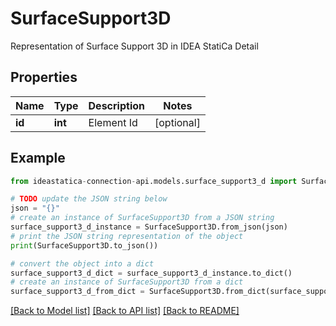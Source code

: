 # SurfaceSupport3D

Representation of Surface Support 3D in IDEA StatiCa Detail

## Properties

Name | Type | Description | Notes
------------ | ------------- | ------------- | -------------
**id** | **int** | Element Id | [optional] 

## Example

```python
from ideastatica-connection-api.models.surface_support3_d import SurfaceSupport3D

# TODO update the JSON string below
json = "{}"
# create an instance of SurfaceSupport3D from a JSON string
surface_support3_d_instance = SurfaceSupport3D.from_json(json)
# print the JSON string representation of the object
print(SurfaceSupport3D.to_json())

# convert the object into a dict
surface_support3_d_dict = surface_support3_d_instance.to_dict()
# create an instance of SurfaceSupport3D from a dict
surface_support3_d_from_dict = SurfaceSupport3D.from_dict(surface_support3_d_dict)
```
[[Back to Model list]](../README.md#documentation-for-models) [[Back to API list]](../README.md#documentation-for-api-endpoints) [[Back to README]](../README.md)


